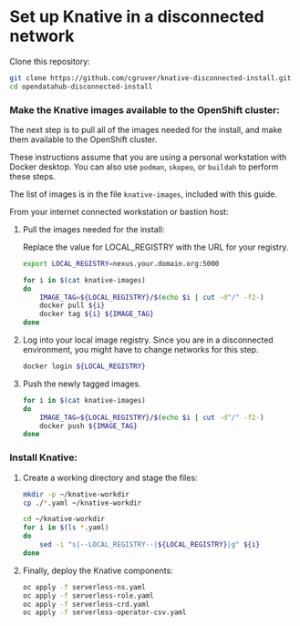 # Set up Knative in a disconnected network

Clone this repository:

```bash
git clone https://github.com/cgruver/knative-disconnected-install.git
cd opendatahub-disconnected-install
```

### Make the Knative images available to the OpenShift cluster:

The next step is to pull all of the images needed for the install, and make them available to the OpenShift cluster.

These instructions assume that you are using a personal workstation with Docker desktop.  You can also use `podman`, `skopeo`, or `buildah` to perform these steps.

The list of images is in the file `knative-images`, included with this guide.

From your internet connected workstation or bastion host:

1. Pull the images needed for the install:

    Replace the value for LOCAL_REGISTRY with the URL for your registry.

    ```bash
    export LOCAL_REGISTRY=nexus.your.domain.org:5000

    for i in $(cat knative-images)
    do 
        IMAGE_TAG=${LOCAL_REGISTRY}/$(echo $i | cut -d"/" -f2-)
        docker pull ${i}
        docker tag ${i} ${IMAGE_TAG}
    done
    ```

1. Log into your local image registry.  Since you are in a disconnected environment, you might have to change networks for this step.

    ```bash
    docker login ${LOCAL_REGISTRY}
    ```

1. Push the newly tagged images.

    ```bash
    for i in $(cat knative-images)
    do 
        IMAGE_TAG=${LOCAL_REGISTRY}/$(echo $i | cut -d"/" -f2-)
        docker push ${IMAGE_TAG}
    done
    ```

### Install Knative:

1. Create a working directory and stage the files:

    ```bash
    mkdir -p ~/knative-workdir
    cp ./*.yaml ~/knative-workdir

    cd ~/knative-workdir
    for i in $(ls *.yaml)
    do
        sed -i "s|--LOCAL_REGISTRY--|${LOCAL_REGISTRY}|g" ${i}
    done
    ```

1. Finally, deploy the Knative components:

    ```bash
    oc apply -f serverless-ns.yaml
    oc apply -f serverless-role.yaml
    oc apply -f serverless-crd.yaml
    oc apply -f serverless-operator-csv.yaml
    ```
